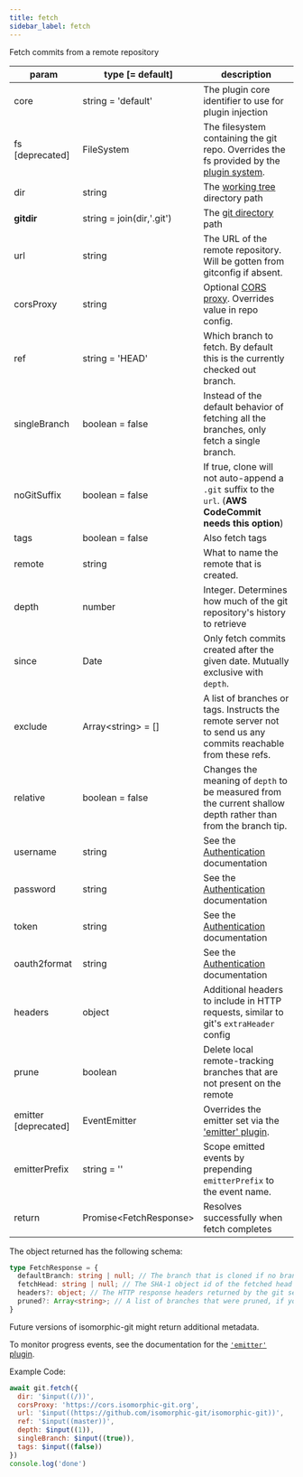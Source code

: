 ```yaml
---
title: fetch
sidebar_label: fetch
---
```


Fetch commits from a remote repository

| param                | type [= default]          | description                                                                                                   |
| -------------------- | ------------------------- | ------------------------------------------------------------------------------------------------------------- |
| core                 | string = 'default'        | The plugin core identifier to use for plugin injection                                                        |
| fs [deprecated]      | FileSystem                | The filesystem containing the git repo. Overrides the fs provided by the [plugin system](./plugin_fs.md).     |
| dir                  | string                    | The [working tree](dir-vs-gitdir.md) directory path                                                           |
| **gitdir**           | string = join(dir,'.git') | The [git directory](dir-vs-gitdir.md) path                                                                    |
| url                  | string                    | The URL of the remote repository. Will be gotten from gitconfig if absent.                                    |
| corsProxy            | string                    | Optional [CORS proxy](https://www.npmjs.com/%40isomorphic-git/cors-proxy). Overrides value in repo config.    |
| ref                  | string = 'HEAD'           | Which branch to fetch. By default this is the currently checked out branch.                                   |
| singleBranch         | boolean = false           | Instead of the default behavior of fetching all the branches, only fetch a single branch.                     |
| noGitSuffix          | boolean = false           | If true, clone will not auto-append a `.git` suffix to the `url`. (**AWS CodeCommit needs this option**)      |
| tags                 | boolean = false           | Also fetch tags                                                                                               |
| remote               | string                    | What to name the remote that is created.                                                                      |
| depth                | number                    | Integer. Determines how much of the git repository's history to retrieve                                      |
| since                | Date                      | Only fetch commits created after the given date. Mutually exclusive with `depth`.                             |
| exclude              | Array\<string\> = []      | A list of branches or tags. Instructs the remote server not to send us any commits reachable from these refs. |
| relative             | boolean = false           | Changes the meaning of `depth` to be measured from the current shallow depth rather than from the branch tip. |
| username             | string                    | See the [Authentication](./authentication.html) documentation                                                 |
| password             | string                    | See the [Authentication](./authentication.html) documentation                                                 |
| token                | string                    | See the [Authentication](./authentication.html) documentation                                                 |
| oauth2format         | string                    | See the [Authentication](./authentication.html) documentation                                                 |
| headers              | object                    | Additional headers to include in HTTP requests, similar to git's `extraHeader` config                         |
| prune                | boolean                   | Delete local remote-tracking branches that are not present on the remote                                      |
| emitter [deprecated] | EventEmitter              | Overrides the emitter set via the ['emitter' plugin](./plugin_emitter.md).                                    |
| emitterPrefix        | string = ''               | Scope emitted events by prepending `emitterPrefix` to the event name.                                         |
| return               | Promise\<FetchResponse\>  | Resolves successfully when fetch completes                                                                    |

The object returned has the following schema:

```ts
type FetchResponse = {
  defaultBranch: string | null; // The branch that is cloned if no branch is specified (typically "master")
  fetchHead: string | null; // The SHA-1 object id of the fetched head commit
  headers?: object; // The HTTP response headers returned by the git server
  pruned?: Array<string>; // A list of branches that were pruned, if you provided the `prune` parameter
}
```

Future versions of isomorphic-git might return additional metadata.

To monitor progress events, see the documentation for the [`'emitter'` plugin](./plugin_emitter.md).

Example Code:

```js live
await git.fetch({
  dir: '$input((/))',
  corsProxy: 'https://cors.isomorphic-git.org',
  url: '$input((https://github.com/isomorphic-git/isomorphic-git))',
  ref: '$input((master))',
  depth: $input((1)),
  singleBranch: $input((true)),
  tags: $input((false))
})
console.log('done')
```

<script>
(function rewriteEditLink() {
  const el = document.querySelector('a.edit-page-link.button');
  if (el) {
    el.href = 'https://github.com/isomorphic-git/isomorphic-git/edit/master/src/commands/fetch.js';
  }
})();
</script>